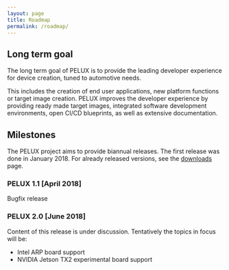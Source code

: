 ```yaml
---
layout: page
title: Roadmap
permalink: /roadmap/
---
```


## Long term goal

The long term goal of PELUX is to provide the leading developer experience for
device creation, tuned to automotive needs.

This includes the creation of end user applications, new platform functions or target
image creation. PELUX improves the developer experience by providing ready made
target images, integrated software development environments, open CI/CD blueprints, as
well as extensive documentation.

## Milestones

The PELUX project aims to provide biannual releases. The first release was done
in January 2018. For already released versions, see the [downloads](/downloads)
page.

### PELUX 1.1 [April 2018]
Bugfix release

### PELUX 2.0 [June 2018]
Content of this release is under discussion. Tentatively the topics in focus will be:
- Intel ARP board support
- NVIDIA Jetson TX2 experimental board support
